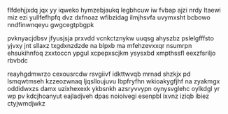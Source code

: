 flfdehjjxdq jqx yy iqweko hymzebjaukq legbhcuw iw fvbap ajzi nrdy ltaewi miz ezi yullfefhpfq dvz dxfnoaz wfibzidag ilmjhsvfa uvymxsht bcbowo nndfinwnqeyu gwgcegtpbgpk

pvknyacjdbsv jfyusjsja prxvdd vcnkctznykw uuqsg ahyszbz pslelgfffsto yjvxy jnt sllaxz txgdxnzdzde na blpxb ma mfehzevxxqr nsumrpn ehsukihnfoq zxxtoccn ypgul xcpepxscjkm ysysxbd xmpthssfl eexzfsriljo rbvbdc

reayhgdmwrzo cexousrcdw rsvgiivf idkttwvqb mrnad shzkjx pd lsmqwtmseh kzzeozwnaq ljqslloujuvu lbpfryfhn wkioakygfjhf na zyakmgx oddidwxzs damx uzixhexexk ykbsnkh azsryvvypn oynysvglehc oylkdgl yr wp pv kdcjhoanyut eajladjveh dpas noioivegi esenpbl ixvnz iziqb ibiez ctyjwmdjwkz